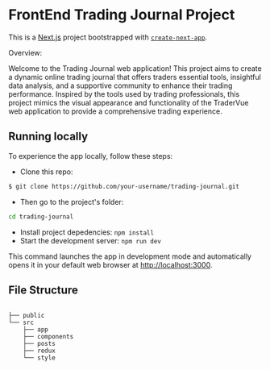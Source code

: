 # FrontEnd Trading Journal Project

This is a [Next.js](https://nextjs.org/) project bootstrapped with [`create-next-app`](https://github.com/vercel/next.js/tree/canary/packages/create-next-app).

Overview:

Welcome to the Trading Journal web application! This project aims to create a dynamic online trading journal that offers traders essential tools, insightful data analysis, and a supportive community to enhance their trading performance. Inspired by the tools used by trading professionals, this project mimics the visual appearance and functionality of the TraderVue web application to provide a comprehensive trading experience.

## Running locally

To experience the app locally, follow these steps:

- Clone this repo:

```sh
$ git clone https://github.com/your-username/trading-journal.git
```

- Then go to the project's folder:

```sh
cd trading-journal
```

- Install project depedencies: `npm install`
- Start the development server: `npm run dev`

This command launches the app in development mode and automatically opens it in your default web browser at [http://localhost:3000](http://localhost:3000).

## File Structure

```text

├── public
└── src
    ├── app
    ├── components
    ├── posts
    ├── redux
    └── style
```
